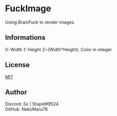 # FuckImage
Using BrainFuck to render images.

## Informations
0: Width
1: Height
2~(Width*Height): Color in integer

## License
[MIT](https://choosealicense.com/licenses/mit/)

## Author
Discord: Sx | Stupid#9524<br />
GitHub: NekoMaru76
